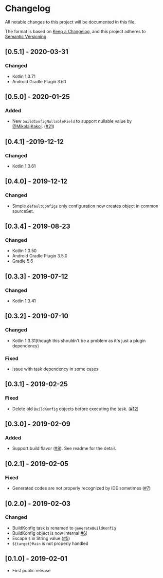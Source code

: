 # Changelog

All notable changes to this project will be documented in this file.

The format is based on [Keep a Changelog](https://keepachangelog.com/en/1.0.0/),
and this project adheres to [Semantic Versioning](https://semver.org/spec/v2.0.0.html).

## [0.5.1] - 2020-03-31

### Changed
- Kotlin 1.3.71
- Android Gradle Plugin 3.6.1


## [0.5.0] - 2020-01-25

### Added
- New `buildConfigNullableField` to support nullable value by [@MikolajKakol](https://github.com/MikolajKakol). ([#21](https://github.com/yshrsmz/BuildKonfig/pull/21))


## [0.4.1] -2019-12-12

### Changed
- Kotlin 1.3.61


## [0.4.0] - 2019-12-12

### Changed
- Simple `defaultConfigs` only configuration now creates object in common sourceSet.


## [0.3.4] - 2019-08-23

### Changed
- Kotlin 1.3.50
- Android Gradle Plugin 3.5.0
- Gradle 5.6


## [0.3.3] - 2019-07-12

### Changed
- Kotlin 1.3.41


## [0.3.2] - 2019-07-10

### Changed
- Kotlin 1.3.31(though this shouldn't be a problem as it's just a plugin dependency)

### Fixed
- Issue with task dependency in some cases


## [0.3.1] - 2019-02-25

### Fixed
- Delete old `BuildKonfig` objects before executing the task. ([#12](https://github.com/yshrsmz/BuildKonfig/issues/12))


## [0.3.0] - 2019-02-09

### Added
- Support build flavor ([#8](https://github.com/yshrsmz/BuildKonfig/issues/8)). See readme for the detail.


## [0.2.1] - 2019-02-05

### Fixed
- Generated codes are not properly recognized by IDE sometimes ([#7](https://github.com/yshrsmz/BuildKonfig/issues/7))


## [0.2.0] - 2019-02-03

### Changed
- BuildKonfig task is renamed to `generateBuildKonfig`
- BuildKonfig object is now internal [#6](https://github.com/yshrsmz/BuildKonfig/issues/6))
- Escape `$` in String value ([#5](https://github.com/yshrsmz/BuildKonfig/issues/5))
- `${target}Main` is not properly handled


## [0.1.0] - 2019-02-01

- First public release
